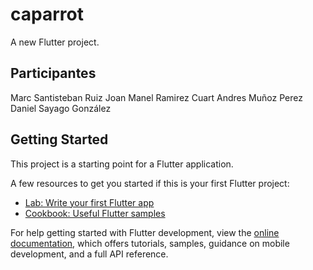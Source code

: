 # caparrot

A new Flutter project.

## Participantes

Marc Santisteban Ruiz
Joan Manel Ramirez Cuart
Andres Muñoz Perez
Daniel Sayago González

## Getting Started

This project is a starting point for a Flutter application.

A few resources to get you started if this is your first Flutter project:

- [Lab: Write your first Flutter app](https://docs.flutter.dev/get-started/codelab)
- [Cookbook: Useful Flutter samples](https://docs.flutter.dev/cookbook)

For help getting started with Flutter development, view the
[online documentation](https://docs.flutter.dev/), which offers tutorials,
samples, guidance on mobile development, and a full API reference.
